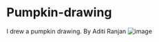 # Pumpkin-drawing
I drew a pumpkin drawing. 
By Aditi Ranjan
![image](https://github.com/user-attachments/assets/8825ae13-39c0-4007-9393-2f741a34b18f)

